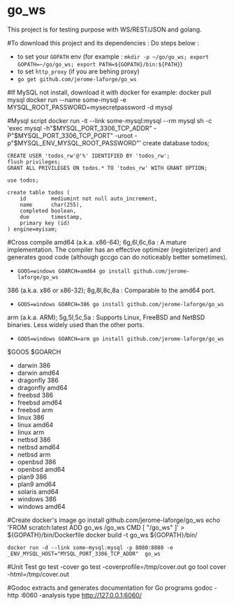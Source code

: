 go_ws
=====

This project is for testing purpose with WS/REST/JSON and golang.

#To download this project and its dependencies :
Do steps below :
- to set your `GOPATH` env (for example : `mkdir -p ~/go/go_ws; export GOPATH=~/go/go_ws; export PATH=${GOPATH}/bin:${PATH}`)
- to set `http_proxy` (if you are behing proxy)
- `go get github.com/jerome-laforge/go_ws`

#If MySQL not install, download it with docker for example:
    docker pull mysql
    docker run --name some-mysql -e MYSQL_ROOT_PASSWORD=mysecretpassword -d mysql

#Mysql script
    docker run -it --link some-mysql:mysql --rm mysql sh -c 'exec mysql -h"$MYSQL_PORT_3306_TCP_ADDR" -P"$MYSQL_PORT_3306_TCP_PORT" -uroot -p"$MYSQL_ENV_MYSQL_ROOT_PASSWORD"'
    create database todos;

    CREATE USER 'todos_rw'@'%' IDENTIFIED BY 'todos_rw';
    flush privileges;
    GRANT ALL PRIVILEGES ON todos.* TO 'todos_rw' WITH GRANT OPTION;

    use todos;

    create table todos (
        id        mediumint not null auto_increment,
        name      char(255),
        completed boolean,
        due       timestamp,
        primary key (id)
    ) engine=myisam;

#Cross compile
amd64 (a.k.a. x86-64); 6g,6l,6c,6a : A mature implementation. The compiler has an effective optimizer (registerizer) and generates good code (although gccgo can do noticeably better sometimes). 
- `GOOS=windows GOARCH=amd64 go install github.com/jerome-laforge/go_ws`

386 (a.k.a. x86 or x86-32); 8g,8l,8c,8a : Comparable to the amd64 port. 
- `GOOS=windows GOARCH=386 go install github.com/jerome-laforge/go_ws`
 
arm (a.k.a. ARM); 5g,5l,5c,5a : Supports Linux, FreeBSD and NetBSD binaries. Less widely used than the other ports. 
- `GOOS=windows GOARCH=arm go install github.com/jerome-laforge/go_ws`

 
$GOOS 	$GOARCH
-	darwin 	386
-	darwin 	amd64
-	dragonfly 	386
-	dragonfly 	amd64
-	freebsd 	386
-	freebsd 	amd64
-	freebsd 	arm
-	linux 	386
-	linux 	amd64
-	linux 	arm
-	netbsd 	386
-	netbsd 	amd64
-	netbsd 	arm
-	openbsd 	386
-	openbsd 	amd64
-	plan9 	386
-	plan9 	amd64
-	solaris 	amd64
-	windows 	386
-	windows 	amd64

#Create docker's image
    go install github.com/jerome-laforge/go_ws
    echo 'FROM scratch:latest
    ADD go_ws /go_ws
    CMD [ "/go_ws" ]' > ${GOPATH}/bin/Dockerfile
    docker build -t go_ws ${GOPATH}/bin/

    docker run -d --link some-mysql:mysql -p 8080:8080 -e _ENV_MYSQL_HOST="MYSQL_PORT_3306_TCP_ADDR"  go_ws

#Unit Test
    go test -cover
    go test -coverprofile=/tmp/cover.out
    go tool cover -html=/tmp/cover.out

#Godoc extracts and generates documentation for Go programs
    godoc -http :6060 -analysis type
    http://127.0.0.1:6060/
